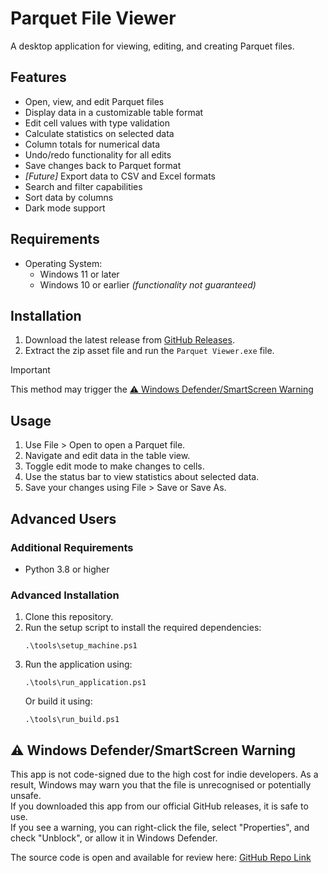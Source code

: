 # Parquet File Viewer

A desktop application for viewing, editing, and creating Parquet files.

## Features

- Open, view, and edit Parquet files
- Display data in a customizable table format
- Edit cell values with type validation
- Calculate statistics on selected data
- Column totals for numerical data
- Undo/redo functionality for all edits
- Save changes back to Parquet format
- _[Future]_ Export data to CSV and Excel formats
- Search and filter capabilities
- Sort data by columns
- Dark mode support

## Requirements

- Operating System:
   - Windows 11 or later
   - Windows 10 or earlier _(functionality not guaranteed)_

## Installation

1. Download the latest release from [GitHub Releases](https://github.com/LukeDeaves/Parquet-Viewer/tags).
2. Extract the zip asset file and run the `Parquet Viewer.exe` file.

> [!IMPORTANT]
> This method may trigger the [⚠️ Windows Defender/SmartScreen Warning](#%EF%B8%8F-windows-defendersmartscreen-warning)

## Usage

1. Use File > Open to open a Parquet file.
2. Navigate and edit data in the table view.
3. Toggle edit mode to make changes to cells.
4. Use the status bar to view statistics about selected data.
5. Save your changes using File > Save or Save As.

## Advanced Users

### Additional Requirements

- Python 3.8 or higher

### Advanced Installation
1. Clone this repository.
2. Run the setup script to install the required dependencies:
   ```
   .\tools\setup_machine.ps1
   ```
3. Run the application using:
   ```
   .\tools\run_application.ps1
   ```
   Or build it using:
   ```
   .\tools\run_build.ps1
   ```

## ⚠️ Windows Defender/SmartScreen Warning

This app is not code-signed due to the high cost for indie developers. As a result, Windows may warn you that the file is unrecognised or potentially unsafe.  
If you downloaded this app from our official GitHub releases, it is safe to use.  
If you see a warning, you can right-click the file, select "Properties", and check "Unblock", or allow it in Windows Defender.

The source code is open and available for review here: [GitHub Repo Link](https://github.com/LukeDeaves/Parquet-Viewer)
